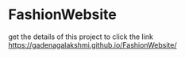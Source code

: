 # FashionWebsite
get the details of this project to click the link
https://gadenagalakshmi.github.io/FashionWebsite/
